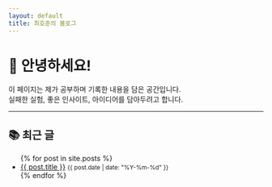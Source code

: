 ```yaml
---
layout: default
title: 최호준의 블로그
---
```


# 👋 안녕하세요!

이 페이지는 제가 공부하며 기록한 내용을 담은 공간입니다.  
실패한 실험, 좋은 인사이트, 아이디어를 담아두려고 합니다.

---

## 📚 최근 글

<ul>
  {% for post in site.posts %}
    <li>
      <a href="{{ post.url }}">{{ post.title }}</a> <small>{{ post.date | date: "%Y-%m-%d" }}</small>
    </li>
  {% endfor %}
</ul>
